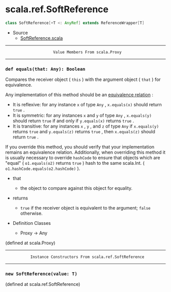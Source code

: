 
#                           scala.ref.SoftReference                           #

```scala
class SoftReference[+T <: AnyRef] extends ReferenceWrapper[T]
```

* Source
  * [SoftReference.scala](https://github.com/scala/scala/tree/6d09a1ba5f/src/library/scala/ref/SoftReference.scala#L1)


--------------------------------------------------------------------------------
                         Value Members From scala.Proxy
--------------------------------------------------------------------------------


### `def equals(that: Any): Boolean`                                         ###

Compares the receiver object ( `this` ) with the argument object ( `that` ) for
equivalence.

Any implementation of this method should be an
[equivalence relation](http://en.wikipedia.org/wiki/Equivalence_relation) :

* It is reflexive: for any instance `x` of type `Any` , `x.equals(x)` should
   return `true` .
* It is symmetric: for any instances `x` and `y` of type `Any` , `x.equals(y)`
   should return `true` if and only if `y.equals(x)` returns `true` .
* It is transitive: for any instances `x` , `y` , and `z` of type `Any` if
    `x.equals(y)` returns `true` and `y.equals(z)` returns `true` , then
    `x.equals(z)` should return `true` .

If you override this method, you should verify that your implementation remains
an equivalence relation. Additionally, when overriding this method it is usually
necessary to override `hashCode` to ensure that objects which are "equal" (
 `o1.equals(o2)` returns `true` ) hash to the same scala.Int. (
 `o1.hashCode.equals(o2.hashCode)` ).

* that
  * the object to compare against this object for equality.
* returns
  * `true` if the receiver object is equivalent to the argument; `false`
    otherwise.

* Definition Classes
  * Proxy → Any

(defined at scala.Proxy)


--------------------------------------------------------------------------------
               Instance Constructors From scala.ref.SoftReference
--------------------------------------------------------------------------------


### `new SoftReference(value: T)`                                            ###
(defined at scala.ref.SoftReference)

